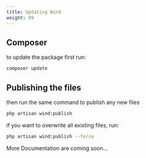 ```yaml
---
title: Updating Wind
weight: 99
---
```


## Composer

to update the package first run:

```bash
composer update
```

## Publishing the files

then run the same command to publish any new files

```bash
php artisan wind:publish
```

if you want to overwrite all existing files, run:

```bash
php artisan wind:publish --force
```

More Documentation are coming soon...
